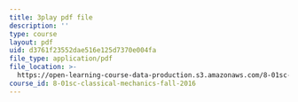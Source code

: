 ```yaml
---
title: 3play pdf file
description: ''
type: course
layout: pdf
uid: d3761f23552dae516e125d7370e004fa
file_type: application/pdf
file_location: >-
  https://open-learning-course-data-production.s3.amazonaws.com/8-01sc-classical-mechanics-fall-2016/d3761f23552dae516e125d7370e004fa_ozIdCgo5uI4.pdf
course_id: 8-01sc-classical-mechanics-fall-2016
---
```

